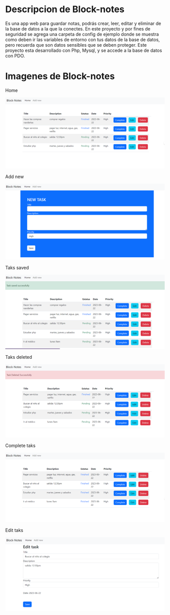 # Descripcion de Block-notes

Es una app web para guardar notas, podrás crear, leer, editar y eliminar de la base de datos a la que la conectes. En este proyecto y por fines de seguridad se agrega una carpeta de config de ejemplo donde se muestra como deben ir las variables de entorno con tus datos de la base de datos, pero recuerda que son datos sensibles que se deben proteger. Este proyecto esta desarrollado con Php, Mysql, y se accede a la base de datos con PDO. 

# Imagenes de Block-notes

Home

![image del home](https://raw.githubusercontent.com/ErikaDUARTEm/block-notes-php/main/assets/img/home.png)

Add new

![image add New](https://raw.githubusercontent.com/ErikaDUARTEm/block-notes-php/main/assets/img/addNew.png)

Taks saved

![image taks saved](https://raw.githubusercontent.com/ErikaDUARTEm/block-notes-php/main/assets/img/taks-saved.png)

Taks deleted

![image taks deleted](https://raw.githubusercontent.com/ErikaDUARTEm/block-notes-php/main/assets/img/taks-deleted.png)

Complete taks

![image complete taks](https://raw.githubusercontent.com/ErikaDUARTEm/block-notes-php/main/assets/img/complete-taks.png)
  
Edit taks

![image edit taks](https://raw.githubusercontent.com/ErikaDUARTEm/block-notes-php/main/assets/img/edit-taks.png)
